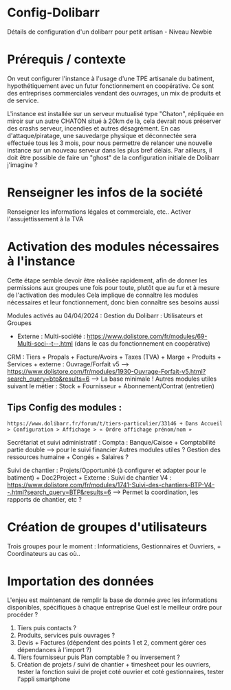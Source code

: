 # Config-Dolibarr
Détails de configuration d'un dolibarr pour petit artisan - Niveau Newbie

# Prérequis / contexte
On veut configurer l'instance à l'usage d'une TPE artisanale du batiment, hypothétiquement avec un futur fonctionnement en coopérative. Ce sont des entreprises commerciales vendant des ouvrages, un mix de produits et de service.

L'instance est installée sur un serveur mutualisé type "Chaton", répliquée en miroir sur un autre CHATON situé à 20km de là, cela devrait nous préserver des crashs serveur, incendies et autres désagrément. En cas d'attaque/piratage, une sauvedarge physique et déconnectée sera effectuée tous les 3 mois, pour nous permettre de relancer une nouvelle instance sur un nouveau serveur dans les plus bref délais.
Par ailleurs, il doit être possible de faire un "ghost" de la configuration initiale de Dolibarr j'imagine ?

# Renseigner les infos de la société
Renseigner les informations légales et commerciale, etc..
Activer l'assujettissement à la TVA

# Activation des modules nécessaires à l'instance
Cette étape semble devoir être réalisée rapidement, afin de donner les permissions aux groupes une fois pour toute, plutôt que au fur et à mesure de l'activation des modules
Cela implique de connaître les modules nécessaires et leur fonctionnement, donc bien connaître ses besoins aussi

Modules activés au 04/04/2024 :
  Gestion du Dolibarr : Utilisateurs et Groupes
  + Externe : Multi-société : https://www.dolistore.com/fr/modules/69-Multi-soci--t--.html (dans le cas du fonctionnement en coopérative)

  CRM : Tiers + Propals + Facture/Avoirs + Taxes (TVA) + Marge + Produits + Services + externe : 
    Ouvrage/Forfait v5 --> https://www.dolistore.com/fr/modules/1930-Ouvrage-Forfait-v5.html?search_query=btp&results=6
--> La base minimale !
    Autres modules utiles suivant le métier : Stock + Fournisseur + Abonnement/Contrat (entretien)
  ## Tips Config des modules : 
    https://www.dolibarr.fr/forum/t/tiers-particulier/33146 + Dans Accueil > Configuration > Affichage > « Ordre affichage prénom/nom »
  
  Secrétariat et suivi administratif : 
    Compta : Banque/Caisse + Comptabilité partie double
--> pour le suivi financier
    Autres modules utiles ? Gestion des ressources humaine + Congés + Salaires ?

  Suivi de chantier : Projets/Opportunité (à configurer et adapter pour le batiment) + Doc2Project + Externe : 
    Suivi de chantier V4 : https://www.dolistore.com/fr/modules/1741-Suivi-des-chantiers-BTP-V4--.html?search_query=BTP&results=6
    --> Permet la coordination, les rapports de chantier, etc ?
  

# Création de groupes d'utilisateurs
Trois groupes pour le moment : Informaticiens, Gestionnaires et Ouvriers, + Coordinateurs au cas où..


# Importation des données
L'enjeu est maintenant de remplir la base de donnée avec les informations disponibles, spécifiques à chaque entreprise
Quel est le meilleur ordre pour procéder ? 
  1. Tiers puis contacts ?
  2. Produits, services puis ouvrages ?
  3. Devis + Factures (dépendent des points 1 et 2, comment gérer ces dépendances à l'import ?)
  4. Tiers fournisseur puis Plan comptable ? ou inversement ?
  5. Création de projets / suivi de chantier + timesheet pour les ouvriers, tester la fonction suivi de projet coté ouvrier et coté gestionnaires, tester l'appli smartphone
